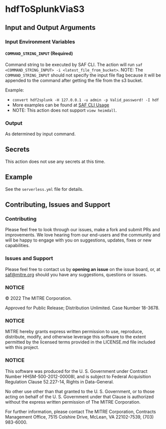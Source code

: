 # hdfToSplunkViaS3

## Input and Output Arguments
### Input Environment Variables
#### `COMMAND_STRING_INPUT` (Required)

Command string to be executed by SAF CLI. The action will run `saf <COMMAND_STRING_INPUT> -i <latest_file_from_bucket>`.
NOTE: The `COMMAND_STRING_INPUT` should not specify the input file flag because it will be appended to the command after getting the file from the s3 bucket.

Example:

* `convert hdf2splunk -H 127.0.0.1 -u admin -p Valid_password! -I hdf`
* More examples can be found at [SAF CLI Usage](https://github.com/mitre/saf#usage)
* NOTE: This action does not support `view heimdall`.

### Output

As determined by input command.

## Secrets

This action does not use any secrets at this time.

## Example

See the `serverless.yml` file for details. 


## Contributing, Issues and Support

### Contributing

Please feel free to look through our issues, make a fork and submit PRs and improvements. We love hearing from our end-users and the community and will be happy to engage with you on suggestions, updates, fixes or new capabilities.

### Issues and Support

Please feel free to contact us by **opening an issue** on the issue board, or, at [saf@mitre.org](mailto:saf@mitre.org) should you have any suggestions, questions or issues.

### NOTICE

© 2022 The MITRE Corporation.

Approved for Public Release; Distribution Unlimited. Case Number 18-3678.

### NOTICE

MITRE hereby grants express written permission to use, reproduce, distribute, modify, and otherwise leverage this software to the extent permitted by the licensed terms provided in the LICENSE.md file included with this project.

### NOTICE

This software was produced for the U. S. Government under Contract Number HHSM-500-2012-00008I, and is subject to Federal Acquisition Regulation Clause 52.227-14, Rights in Data-General.

No other use other than that granted to the U. S. Government, or to those acting on behalf of the U. S. Government under that Clause is authorized without the express written permission of The MITRE Corporation.

For further information, please contact The MITRE Corporation, Contracts Management Office, 7515 Colshire Drive, McLean, VA 22102-7539, (703) 983-6000.
